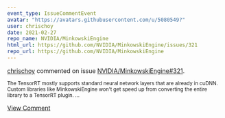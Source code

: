 ```yaml
---
event_type: IssueCommentEvent
avatar: "https://avatars.githubusercontent.com/u/5080549?"
user: chrischoy
date: 2021-02-27
repo_name: NVIDIA/MinkowskiEngine
html_url: https://github.com/NVIDIA/MinkowskiEngine/issues/321
repo_url: https://github.com/NVIDIA/MinkowskiEngine
---
```


<a href='https://github.com/chrischoy' target='_blank'>chrischoy</a> commented on issue <a href='https://github.com/NVIDIA/MinkowskiEngine/issues/321' target='_blank'>NVIDIA/MinkowskiEngine#321</a>.

<small>The TensorRT mostly supports standard neural network layers that are already in cuDNN. Custom libraries like MinkowskiEngine won't get speed up from converting the entire library to a TensorRT plugin....</small>

<a href='https://github.com/NVIDIA/MinkowskiEngine/issues/321' target='_blank'>View Comment</a>